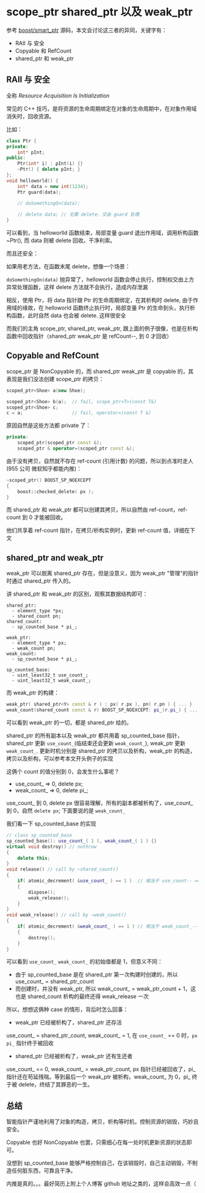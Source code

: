 # scope_ptr  shared_ptr 以及 weak_ptr

参考 [boost/smart_ptr](https://github.com/boostorg/smart_ptr) 源码，本文会讨论这三者的异同，关键字有：

* RAII 与 安全
* Copyable 和 RefCount
* shared_ptr 和 weak_ptr

## RAII 与 安全

全称 *Resource Acquisition Is Initialization*

常见的 C++ 技巧，是将资源的生命周期绑定在对象的生命周期中，在对象作用域消失时，回收资源。

比如：

```c++
class Ptr {
private:
    int* pInt;
public:
    Ptr(int* i) : pInt(i) {}
    ~Ptr() { delete pInt; }
};
void helloworld() {
    int* data = new int(1234);
    Ptr guard(data);
    
    // doSomethingOn(data);

    // delete data; // 无需 delete，交由 guard 处理
}
```

可以看到，当 helloworlld 函数结束，局部变量 guard 退出作用域，调用析构函数 ~Ptr(), 而 data 则被 delete 回收。干净利索。

而且还安全：

如果用老方法，在函数末尾 delete，想像一个场景： 

`doSomethingOn(data)` 抛异常了，helloworld 函数会停止执行，控制权交由上方异常处理函数，这样  delete 方法就不会执行，造成内存泄漏

相反，使用 Ptr，将 data 指针跟 Ptr 的生命周期绑定，在其析构时 delete, 由于作用域的缘故，在 helloworld 函数终止执行时，局部变量 Ptr 的生命到头，执行析构函数，此时自然 data 也会被 delete. 这样很安全

而我们的主角 scope_ptr, shared_ptr, weak_ptr, 跟上面的例子很像，也是在析构函数中回收指针（shared_ptr weak_ptr 是 refCount--, 到 0 才回收）

## Copyable and RefCount

scope_ptr 是 NonCopyable 的，而 shared_ptr weak_ptr 是 copyable 的，其表现是我们没法创建 scope_ptr 的拷贝：

```c++
scoped_ptr<Shoe> a(new Shoe);

scoped_ptr<Shoe> b(a);  // fail, scope_ptr<T>(const T&)
scoped_ptr<Shoe> c;
c = a;                  // fail, operator=(const T &)
```

原因自然是这些方法都 private 了：

```c++
private:
    scoped_ptr(scoped_ptr const &);
    scoped_ptr & operator=(scoped_ptr const &);
```

由于没有拷贝，自然就不存在 ref-count (引用计数) 的问题，所以到点准时走人(955 公司 微软知乎都能内推)：

```c++
~scoped_ptr() BOOST_SP_NOEXCEPT
{
    boost::checked_delete( px );
}
```

而 shared_ptr 和 weak_ptr 都可以创建其拷贝，所以自然由 ref-count，ref-count 到 0 才能被回收。

他们共享着 ref-count 指针，在拷贝/析构实例时，更新 ref-count 值，详细在下文

## shared_ptr  and weak_ptr

weak_ptr 可以脱离 shared_ptr 存在，但是没意义，因为 weak_ptr "管理"的指针时通过 shared_ptr 传入的。

讲 shared_ptr 和 weak_ptr 的区别，观察其数据结构即可：

```
shared_ptr:
  - element_type *px;
  - shared_count pn;
shared_count:
  - sp_counted_base * pi_;

weak_ptr:
  - element_type * px;
  - weak_count pn;
weak_count:
  - sp_counted_base * pi_;

sp_counted_base:
  - uint_least32_t use_count_;
  - uint_least32_t weak_count_;
```

而 weak_ptr 的构建：

```c++
weak_ptr( shared_ptr<Y> const & r ) : px( r.px ), pn( r.pn ) { ... }
weak_count(shared_count const & r) BOOST_SP_NOEXCEPT: pi_(r.pi_) { ... }
```

可以看到 weak_ptr 的一切，都是 shared_ptr 给的。

shared_ptr 的所有副本以及 weak_ptr 都共用着 sp_counted_base 指针，shared_ptr 更新 `use_count_`(临结束还会更新 `weak_count_`), weak_ptr 更新 `weak_count_`. 更新时机分别是 shared_ptr 的拷贝以及析构，weak_ptr 的构造，拷贝以及析构，可以参考本文开头例子的实现

这俩个 count 的值分别到 0，会发生什么事呢？

* use_count_ => 0, delete px;
* weak_count_ => 0, delete pi_;

use_count_ 到 0, delete px 很容易理解，所有的副本都被析构了，use_count_ 到 0，自然 `delete px`; 下面要说的是 `weak_count_`

我们看一下 sp_counted_base 的实现

```c++
// class sp_counted_base
sp_counted_base(): use_count_( 1 ), weak_count_( 1 ) {}
virtual void destroy() // nothrow
{
	delete this;
}
void release() // call by ~shared_count()
{
    if( atomic_decrement( &use_count_ ) == 1 )  // 相当于 use_count-- == 1, 也就是结束后 use_count_ = 0
    {
        dispose();
        weak_release();
    }
}
void weak_release() // call by ~weak_count()
{
    if( atomic_decrement( &weak_count_ ) == 1 ) // 相当于 weak_count_-- == 1, 也就是结束后 weak_count_ = 0 
    {
        destroy();
    }
}
```

可以看到 `use_count_` `weak_count_` 的初始值都是 1，但意义不同：

* 由于 sp_counted_base 是在 shared_ptr 第一次构建时创建的，所以 use_count_ = shared_ptr_count
* 而创建时，并没有 weak_ptr, 所以 weak_count_ = weak_ptr_count + 1，这也是 shared_count 析构的最终还得 weak_release 一次

所以，想想这俩种 case 的情形，背后时怎么回事：

* weak_ptr 已经被析构了，shared_ptr 还存活

use_count_ = shared_ptr_count,  weak_count_ = 1, 在 `use_count_` == 0 时，`px` `pi_` 指针终于被回收

* shared_ptr 已经被析构了，weak_ptr 还有生还者

use_count_ == 0, weak_count_ = weak_ptr_count, px 指针已经被回收了，pi_ 指针还在苟延残喘。等到最后一个 weak_ptr 被析构，weak_count_ 为 0，pi_ 终于被 delete，终结了其罪恶的一生。

## 总结

智能指针严谨地利用了对象的构造，拷贝，析构等时机，控制资源的销毁，巧妙且安全。

Copyable 也好 NonCopyable 也罢，只需细心在每一处时机更新资源的状态即可。

没想到 sp_counted_base 能够严格控制自己，在该销毁时，自己主动销毁，不制造任何脏东西，可靠且干净。

内推是真的。。。最好简历上附上个人博客 github 地址之类的，这样会高效一点（

